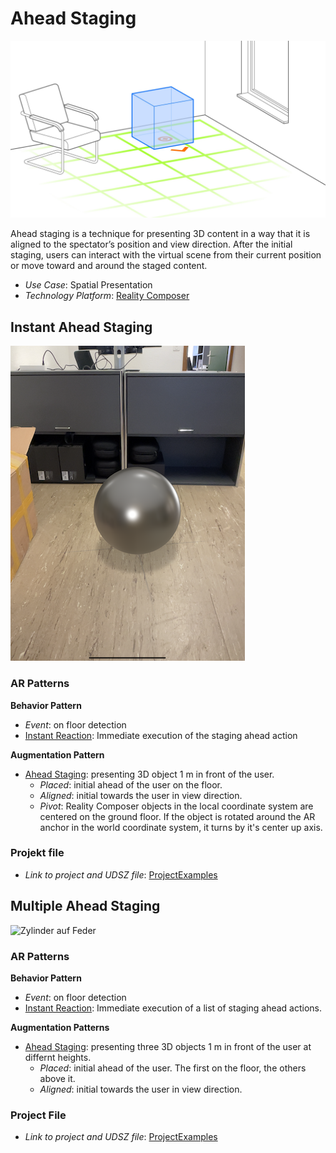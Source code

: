 # Ahead Staging

![1725458548601](image/README/1725458548601.png)

Ahead staging is a technique for presenting 3D content in a way that it is aligned to the spectator’s position and view direction. After the initial staging, users can interact with the virtual scene from their current position or move toward and around the staged content.

* _Use Case_: Spatial Presentation
* _Technology Platform_: [Reality Composer](../README.md)

## Instant Ahead Staging

![Metallkugel](image/README/1725876884916.png)

### AR Patterns

__Behavior Pattern__

* _Event_: on floor detection
* [Instant Reaction](https://github.com/ARpatterns/catalog/blob/main/behavioral-patterns/instant-reaction.md): Immediate execution of the staging ahead action

__Augmentation Pattern__

* [Ahead Staging](https://github.com/ARpatterns/catalog/blob/main/augmentation-patterns/ahead-staging.md): presenting 3D object 1 m  in front of the user.
  * _Placed_: initial ahead of the user on the floor.
  * _Aligned_: initial towards the user in view direction.
  * _Pivot_: Reality Composer objects in the local coordinate system are centered on the ground floor. If the object is rotated around the AR anchor in the world coordinate system, it turns by it's center up axis.

### Projekt file

* _Link to project and UDSZ file_: [ProjectExamples](https://github.com/ARpatterns/AppleRealityComposer/tree/main/ProjectExamples/InstantAheadStaging)

## Multiple Ahead Staging

![Zylinder auf Feder](bilder/IMG_0004%20copy.png)

### AR Patterns

__Behavior Pattern__

* _Event_: on floor detection
* [Instant Reaction](https://github.com/ARpatterns/catalog/blob/main/behavioral-patterns/instant-reaction.md): Immediate execution of a list of staging ahead actions.

__Augmentation Patterns__

* [Ahead Staging](https://github.com/ARpatterns/catalog/blob/main/augmentation-patterns/ahead-staging.md): presenting three 3D objects 1 m in front of the user at differnt heights.
  * _Placed_: initial ahead of the user. The first on the floor, the others above it.
  * _Aligned_: initial towards the user in view direction.

### Project File

* _Link to project and UDSZ file_: [ProjectExamples](https://github.com/ARpatterns/AppleRealityComposer/tree/main/ProjectExamples/MultipleAheadStaging)

